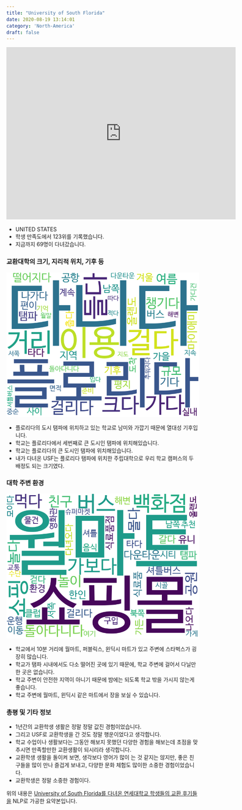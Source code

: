 ```yaml
---
title: "University of South Florida"
date: 2020-08-19 13:14:01
category: 'North-America'
draft: false
---
```


<iframe
width="600"
height="450"
frameborder="0" style="border:0"
src="https://www.google.com/maps/embed/v1/place?key=AIzaSyC9e1AME-pVmWC4hBpFdu5S4dKzyepa3HQ&q=University+of+South+Florida&center=28.0587031,-82.4138539&zoom=14" allowfullscreen>
</iframe>

* UNITED STATES
* 학생 만족도에서 123위를 기록했습니다.
* 지금까지 69명이 다녀갔습니다. 

### 교환대학의 크기, 지리적 위치, 기후 등

![gen_info-WordCloud](../univ_wordclouds_okt/gen_info/US000237_gen_info_okt.png)

* 플로리다의 도시 탬파에 위치하고 있는 학교로 남미와 가깝기 때문에 열대성 기후입니다.
* 학교는 플로리다에서 세번째로 큰 도시인 탬파에 위치해있습니다.
* 학교는 플로리다의 큰 도시인 탬파에 위치해있습니다.
* 내가 다녀온 USF는 플로리다 탬파에 위치한 주립대학으로 우리 학교 캠퍼스의 두 배정도 되는 크기였다.


### 대학 주변 환경

![env_info-WordCloud](../univ_wordclouds_okt/env_info/US000237_env_info_okt.png)

* 학교에서 10분 거리에 월마트, 퍼블릭스, 윈딕시 마트가 있고 주변에 스타벅스가 굉장히 많습니다.
* 학교가 탬파 시내에서도 다소 떨어진 곳에 있기 때문에, 학교 주변에 걸어서 다닐만한 곳은 없습니다.
* 학교 주변이 안전한 지역이 아니기 때문에 밤에는 되도록 학교 밖을 가시지 않는게 좋습니다.
* 학교 주변에 월마트, 윈딕시 같은 마트에서 장을 보실 수 있습니다.


### 총평 및 기타 정보 
* 1년간의 교환학생 생활은 정말 정말 값진 경험이었습니다.
* 그리고 USF로 교환학생을 간 것도 정말 행운이었다고 생각합니다.
* 학교 수업이나 생활보다는 그동안 해보지 못했던 다양한 경험을 해보는데 초점을 맞추시면 만족할만한 교환생활이 되시리라 생각합니다.
* 교환학생 생활을 돌이켜 보면, 생각보다 영어가 많이 는 것 같지는 않지만, 좋은 친구들을 많이 만나 즐겁게 보내고, 다양한 문화 체험도 많이한 소중한 경험이었습니다.
* 교환학생은 정말 소중한 경험이다.


위의 내용은 [University of South Florida를 다녀온 연세대학교 학생들의 교환 후기들을](http://oia.yonsei.ac.kr/partner/expReport.asp?ucode=US000237&bgbn=A) NLP로 가공한 요약본입니다. 
